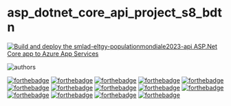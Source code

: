 # asp_dotnet_core_api_project_s8_bdtn

[![Build and deploy the smlad-eltgy-populationmondiale2023-api ASP.Net Core app to Azure App Services](https://github.com/el-tegy/asp_dotnet_core_api_project_s8_bdtn/actions/workflows/main_smlad-eltgy-populationmondiale2023-api.yml/badge.svg)](https://github.com/el-tegy/asp_dotnet_core_api_project_s8_bdtn/actions/workflows/main_smlad-eltgy-populationmondiale2023-api.yml)

![authors](https://img.shields.io/badge/Binôme-LADIBE%20SAMUEL%20%26%20TEGUE%20ELISEE-brightgreen)

[![forthebadge](https://forthebadge.com/images/badges/built-with-love.svg)](https://forthebadge.com) 
[![forthebadge](https://forthebadge.com/images/badges/made-with-c-sharp.svg)](https://forthebadge.com)
[![forthebadge](https://forthebadge.com/images/badges/built-by-developers.svg)](https://forthebadge.com)
[![forthebadge](https://forthebadge.com/images/badges/uses-brains.svg)](https://forthebadge.com)
[![forthebadge](https://forthebadge.com/images/badges/built-with-swag.svg)](https://forthebadge.com)
[![forthebadge](https://forthebadge.com/images/badges/uses-badges.svg)](https://forthebadge.com)
[![forthebadge](https://forthebadge.com/images/badges/not-a-bug-a-feature.svg)](https://forthebadge.com)
[![forthebadge](https://forthebadge.com/images/badges/makes-people-smile.svg)](https://forthebadge.com)
[![forthebadge](https://forthebadge.com/images/badges/it-works-why.svg)](https://forthebadge.com)
[![forthebadge](https://forthebadge.com/images/badges/its-not-a-lie-if-you-believe-it.svg)](https://forthebadge.com)
[![forthebadge](https://forthebadge.com/images/badges/fixed-bugs.svg)](https://forthebadge.com)
[![forthebadge](https://forthebadge.com/images/badges/ctrl-c-ctrl-v.svg)](https://forthebadge.com)
[![forthebadge](https://forthebadge.com/images/badges/check-it-out.svg)](https://forthebadge.com)
[![forthebadge](https://forthebadge.com/images/badges/ages-18.svg)](https://forthebadge.com)


